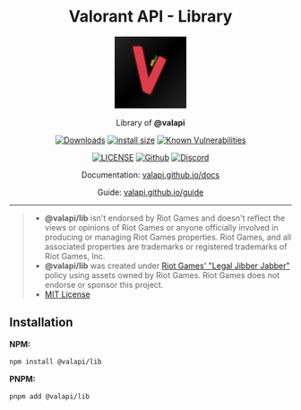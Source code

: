 [githubrepo_image]: https://github.com/valapi/.github/blob/main/128_valapi.png?raw=true
[githubrepo_url]: https://github.com/valapi
[download_image]: https://badgen.net/npm/dt/@valapi/lib?icon=npm
[download_url]: https://www.npmjs.com/package/@valapi/lib
[size_image]: https://packagephobia.com/badge?p=@valapi/lib
[size_url]: https://packagephobia.com/result?p=@valapi/lib
[vulnerabilities_image]: https://snyk.io/test/npm/@valapi/lib/badge.svg
[vulnerabilities_url]: https://snyk.io/test/npm/@valapi/lib
[license_image]: https://badgen.net/badge/license/MIT/blue
[license_url]: https://github.com/valapi/.github/blob/main/LICENSE
[github_image]: https://badgen.net/badge/icon/github?icon=github&label
[github_url]: https://github.com/valapi/node-valapi/tree/master/packages/@valapi/lib
[discord_image]: https://badgen.net/badge/icon/discord?icon=discord&label
[discord_url]: https://discord.gg/pbyWbUYjyt

<div align="center">
  
# Valorant API - Library
  
[![Profile][githubrepo_image]][github_url]
  
Library of **@valapi**
  
[![Downloads][download_image]][download_url]
[![install size][size_image]][size_url]
[![Known Vulnerabilities][vulnerabilities_image]][vulnerabilities_url]

[![LICENSE][license_image]][license_url]
[![Github][github_image]][github_url]
[![Discord][discord_image]][discord_url]

Documentation: [valapi.github.io/docs](https://valapi.github.io/docs)

Guide: [valapi.github.io/guide](https://valapi.github.io/guide)

</div>

---

> -   **@valapi/lib** isn't endorsed by Riot Games and doesn't reflect the views or opinions of Riot Games or anyone officially involved in producing or managing Riot Games properties. Riot Games, and all associated properties are trademarks or registered trademarks of Riot Games, Inc.
> -   **@valapi/lib** was created under [Riot Games' "Legal Jibber Jabber"](https://www.riotgames.com/en/legal) policy using assets owned by Riot Games. Riot Games does not endorse or sponsor this project.
> -   [MIT License][license_url]

## Installation

**NPM:**

```bash
npm install @valapi/lib
```

**PNPM:**

```bash
pnpm add @valapi/lib
```
